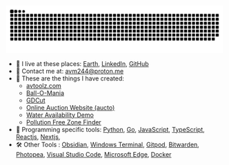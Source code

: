<p align="center">
  <img src="https://raw.githubusercontent.com/a0v0/a0v0/output/github-contribution-grid-snake-dark.svg" alt="Snake animation" />
</p>

- 🏡 I live at these places: [Earth](https://en.wikipedia.org/wiki/Earth), [LinkedIn](https://www.linkedin.com/in/anubhav-mahur/), [GitHub](https://github.com/a0v0/a0v0)
- 🤙 Contact me at: <a href="mailto:avm244@proton.me">avm244@proton.me</a>
- 🌱 These are the things I have created:
  - [avtoolz.com](https://avtoolz.com)
  - [Ball-O-Mania](https://github.com/a0v0/Ball-O-Mania)
  - [GDCut](https://github.com/a0v0/gdCut)
  - [Online Auction Website (aucto)](https://github.com/a0v0/aucto)
  - [Water Availability Demo](https://github.com/a0v0/water-availability)
  - [Pollution Free Zone Finder](https://github.com/a0v0/pollution-free-zone-finder)
- 🧺 Programming specific tools: [Python](https://www.python.org/), [Go](https://golang.org/), [JavaScript](https://www.javascript.com/), [TypeScript](https://www.typescriptlang.org/), [Reactjs](https://reactjs.org/), [Nextjs](https://nextjs.org/),
- 🛠️ Other Tools : [Obsidian](https://obsidian.md/), [Windows Terminal](https://www.microsoft.com/en-us/p/windows-terminal/9n0dx20hk701), [Gitpod](https://www.gitpod.io/), [Bitwarden](https://bitwarden.com/), [Photopea](https://www.photopea.com/), [Visual Studio Code](https://code.visualstudio.com/), [Microsoft Edge](https://www.microsoft.com/en-us/edge), [Docker](https://www.docker.com/)
